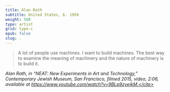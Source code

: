 ```yaml
---
title: Alan Rath
subtitle: United States, b. 1959
weight: 560
type: artist
grid: type-c
epub: false
slug: .
---
```

> A lot of people use machines. I want to build machines. The best way to examine the meaning of machinery and the nature of machinery is to build it.

<cite>Alan Rath, in “NEAT: New Experiments in Art and Technology,” Contemporary Jewish Museum, San Francisco, filmed 2015, video, 2:06, available at https://www.youtube.com/watch?v=9BLp9zyejkM.</cite>
